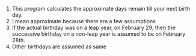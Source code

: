 1.	This program calculates the approximate days remain
	till your next birth day.
2.	I mean approximate because there are a few assumptions
3.	If the actual birthday was on a leap year, on February 29,
	then the successive birthday on a non-leap year 
	is assumed to be on February 28th.
4.	Other birthdays are assumed as same
